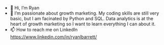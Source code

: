 - 👋 Hi, I’m Ryan 
- 👀 I’m passionate about growth marketing. My coding skills are still very basic, but I am facinated by Python and SQL. Data analytics is at the heart of growth marketing so I want to learn everything I can about it. 
- 📫 How to reach me on LinkedIn https://www.linkedin.com/in/ryanlbarrett/
